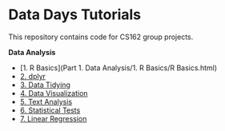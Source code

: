 Data Days Tutorials
======================

This repository contains code for CS162 group projects.

**Data Analysis**

* [1. R Basics](Part 1. Data Analysis/1. R Basics/R Basics.html)
* [2. dplyr](doc/project2.md)
* [3. Data Tidying](doc/project3.md)
* [4. Data Visualization](doc/project3.md)
* [5. Text Analysis](doc/project3.md)
* [6. Statistical Tests](doc/project3.md)
* [7. Linear Regression](doc/project3.md)

           
